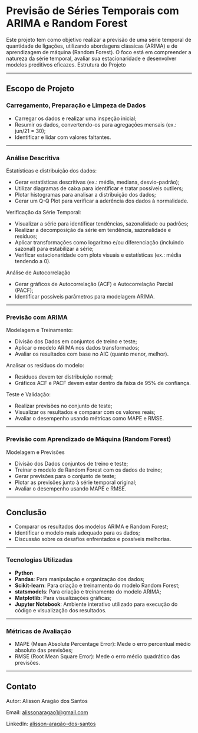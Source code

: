# Previsão de Séries Temporais com ARIMA e Random Forest

Este projeto tem como objetivo realizar a previsão de uma série temporal de quantidade de ligações, utilizando abordagens clássicas (ARIMA) e de aprendizagem de máquina (Random Forest). O foco está em compreender a natureza da série temporal, avaliar sua estacionaridade e desenvolver modelos preditivos eficazes.
Estrutura do Projeto

---

## Escopo de Projeto

### Carregamento, Preparação e Limpeza de Dados

- Carregar os dados e realizar uma inspeção inicial;
- Resumir os dados, convertendo-os para agregações mensais (ex.: jun/21 = 30);
- Identificar e lidar com valores faltantes.

---

### Análise Descritiva

Estatísticas e distribuição dos dados:
- Gerar estatísticas descritivas (ex.: média, mediana, desvio-padrão);
- Utilizar diagramas de caixa para identificar e tratar possíveis outliers;
- Plotar histogramas para analisar a distribuição dos dados;
- Gerar um Q-Q Plot para verificar a aderência dos dados à normalidade.
 
Verificação da Série Temporal:
- Visualizar a série para identificar tendências, sazonalidade ou padrões;
- Realizar a decomposição da série em tendência, sazonalidade e resíduos;
- Aplicar transformações como logaritmo e/ou diferenciação (incluindo sazonal) para estabilizar a série;
- Verificar estacionaridade com plots visuais e estatísticas (ex.: média tendendo a 0).

Análise de Autocorrelação
- Gerar gráficos de Autocorrelação (ACF) e Autocorrelação Parcial (PACF);
- Identificar possíveis parâmetros para modelagem ARIMA.

---

### Previsão com ARIMA

Modelagem e Treinamento:
- Divisão dos Dados em conjuntos de treino e teste;
- Aplicar o modelo ARIMA nos dados transformados;
- Avaliar os resultados com base no AIC (quanto menor, melhor).

Analisar os resíduos do modelo:
- Resíduos devem ter distribuição normal;
- Gráficos ACF e PACF devem estar dentro da faixa de 95% de confiança.

Teste e Validação:
- Realizar previsões no conjunto de teste;
- Visualizar os resultados e comparar com os valores reais;
- Avaliar o desempenho usando métricas como MAPE e RMSE.

---

### Previsão com Aprendizado de Máquina (Random Forest)

Modelagem e Previsões
- Divisão dos Dados conjuntos de treino e teste;
- Treinar o modelo de Random Forest com os dados de treino;
- Gerar previsões para o conjunto de teste;
- Plotar as previsões junto à série temporal original;
- Avaliar o desempenho usando MAPE e RMSE.

---

## Conclusão

- Comparar os resultados dos modelos ARIMA e Random Forest;
- Identificar o modelo mais adequado para os dados;
- Discussão sobre os desafios enfrentados e possíveis melhorias.

---

### Tecnologias Utilizadas

- **Python**
- **Pandas**: Para manipulação e organização dos dados;
- **Scikit-learn**: Para criação e treinamento do modelo Random Forest;
- **statsmodels**: Para criação e treinamento do modelo ARIMA;
- **Matplotlib**: Para visualizações gráficas;
- **Jupyter Notebook**: Ambiente interativo utilizado para execução do código e visualização dos resultados.

---

### Métricas de Avaliação

- MAPE (Mean Absolute Percentage Error): Mede o erro percentual médio absoluto das previsões;
- RMSE (Root Mean Square Error): Mede o erro médio quadrático das previsões.

---

## Contato

Autor: Alisson Aragão dos Santos

Email: alissonaragao1@gmail.com

LinkedIn: [alisson-aragão-dos-santos](https://www.linkedin.com/in/alisson-arag%C3%A3o-dos-santos-459297120/)
